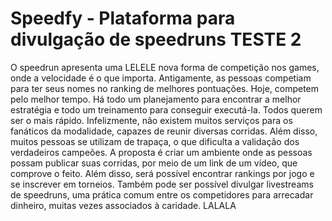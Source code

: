 # Speedfy - Plataforma para divulgação de speedruns TESTE 2

O speedrun apresenta uma LELELE nova forma de competição nos games, onde a velocidade é o que importa. Antigamente, as pessoas competiam para ter seus nomes no ranking de melhores pontuações. Hoje, competem pelo melhor tempo. Há todo um planejamento para encontrar a melhor estratégia e todo um treinamento para conseguir executá-la. Todos querem ser o mais rápido. Infelizmente, não existem muitos serviços para os fanáticos da modalidade, capazes de reunir diversas corridas. Além disso, muitos pessoas se utilizam de trapaça, o que dificulta a validação dos verdadeiros campeões. A proposta é criar um ambiente onde as pessoas possam publicar suas corridas, por meio de um link de um vídeo, que comprove o feito. Além disso, será possível encontrar rankings por jogo e se inscrever em torneios. Também pode ser possível divulgar livestreams de speedruns, uma prática comum entre os competidores para arrecadar dinheiro, muitas vezes associados à caridade. LALALA
